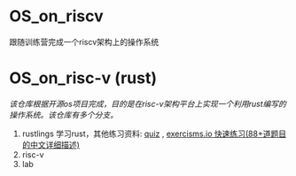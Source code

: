 # OS_on_riscv
跟随训练营完成一个riscv架构上的操作系统 
# OS_on_risc-v (rust)
*该仓库根据开源os项目完成，目的是在risc-v架构平台上实现一个利用rust编写的操作系统。该仓库有多个分支。*
1. rustlings 
   学习rust，其他练习资料: [quiz](https://dtolnay.github.io/rust-quiz/1) , [exercisms.io 快速练习(88+道题目的中文详细描述)](http://llever.com/exercism-rust-zh/index.html)
2. risc-v
3. lab
